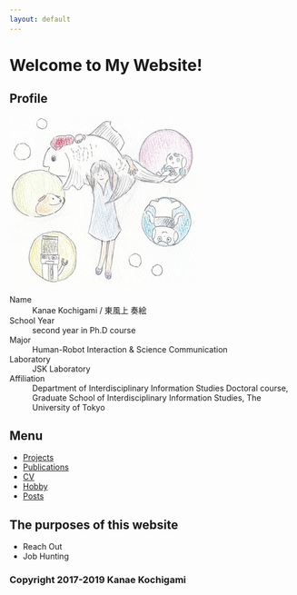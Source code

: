 ```yaml
---
layout: default
---
```


# Welcome to My Website!

## Profile
![](figure/nao-pepper-hsr-aibo.jpg)
<dl>
<dt>Name</dt>
<dd>Kanae Kochigami / 東風上 奏絵</dd>
<dt>School Year</dt>
<dd>second year in Ph.D course</dd>
<dt>Major</dt>
<dd>Human-Robot Interaction & Science Communication</dd>
<dt>Laboratory</dt>
<dd>JSK Laboratory</dd>
<dt>Affiliation</dt>
<dd>Department of Interdisciplinary Information Studies Doctoral course, 
Graduate School of Interdisciplinary Information Studies, 
The University of Tokyo</dd>
</dl>

## Menu

- <a href="{{ site.baseurl }}/projects.html">Projects</a>
- <a href="{{ site.baseurl }}/publications.html">Publications</a>
- <a href="{{ site.baseurl }}/cv.html">CV</a>
- <a href="{{ site.baseurl }}/hobby.html">Hobby</a>
- <a href="{{ site.baseurl }}/posts.html">Posts</a>

## The purposes of this website
- Reach Out
- Job Hunting

### Copyright 2017-2019 Kanae Kochigami